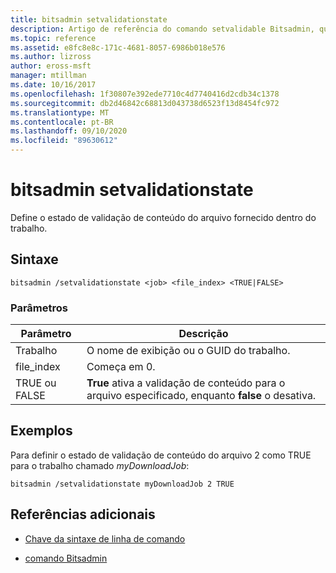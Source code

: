 ```yaml
---
title: bitsadmin setvalidationstate
description: Artigo de referência do comando setvalidable Bitsadmin, que define o estado de validação de conteúdo do arquivo fornecido dentro do trabalho.
ms.topic: reference
ms.assetid: e8fc8e8c-171c-4681-8057-6986b018e576
ms.author: lizross
author: eross-msft
manager: mtillman
ms.date: 10/16/2017
ms.openlocfilehash: 1f30807e392ede7710c4d7740416d2cdb34c1378
ms.sourcegitcommit: db2d46842c68813d043738d6523f13d8454fc972
ms.translationtype: MT
ms.contentlocale: pt-BR
ms.lasthandoff: 09/10/2020
ms.locfileid: "89630612"
---
```

# <a name="bitsadmin-setvalidationstate"></a>bitsadmin setvalidationstate

Define o estado de validação de conteúdo do arquivo fornecido dentro do trabalho.

## <a name="syntax"></a>Sintaxe

```
bitsadmin /setvalidationstate <job> <file_index> <TRUE|FALSE>
```

### <a name="parameters"></a>Parâmetros

| Parâmetro | Descrição |
| --------- | ---------- |
| Trabalho | O nome de exibição ou o GUID do trabalho. |
| file_index | Começa em 0. |
| TRUE ou FALSE | **True** ativa a validação de conteúdo para o arquivo especificado, enquanto **false** o desativa. |

## <a name="examples"></a>Exemplos

Para definir o estado de validação de conteúdo do arquivo 2 como TRUE para o trabalho chamado *myDownloadJob*:

```
bitsadmin /setvalidationstate myDownloadJob 2 TRUE
```

## <a name="additional-references"></a>Referências adicionais

- [Chave da sintaxe de linha de comando](command-line-syntax-key.md)

- [comando Bitsadmin](bitsadmin.md)
